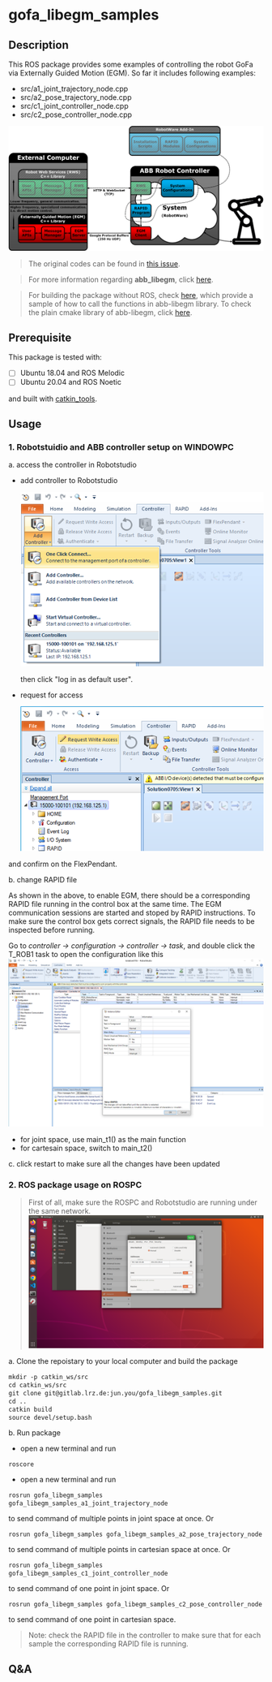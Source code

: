 # gofa_libegm_samples

## Description
This ROS package provides some examples of controlling the robot GoFa via Externally Guided Motion (EGM). So far it includes following examples:
- src/a1_joint_trajectory_node.cpp
- src/a2_pose_trajectory_node.cpp
- src/c1_joint_controller_node.cpp
- src/c2_pose_controller_node.cpp

![egm](docs/image/egm_sketch.png)

> The original codes can be found in [this issue](https://github.com/ros-industrial/abb_libegm/issues/18). 

> For more information regarding **abb_libegm**, click [here](https://github.com/ros-industrial/abb_libegm).

> For building the package without ROS, check [here](docs/cmake/readme.md), which provide a sample of how to call the functions in abb-libegm library. To check the plain cmake library of abb-libegm, click [here](https://github.com/jontje/abb_libegm/tree/plain_cmake_draft).


## Prerequisite
This package is tested with:

- [ ] Ubuntu 18.04 and ROS Melodic
- [ ] Ubuntu 20.04 and ROS Noetic

and built with [catkin_tools](https://catkin-tools.readthedocs.io/en/latest/index.html).


## Usage

### 1. Robotstuidio and ABB controller setup on WINDOWPC
a. access the controller in Robotstudio
- add controller to Robotstudio

    ![Robotstudio1](docs/image/rs_1addcontroller.png)

    then click "log in as default user".
- request for access

    ![Robotstudio2](docs/image/rs_2access.png)

and confirm on the FlexPendant.

b. change RAPID file

As shown in the above, to enable EGM, there should be a corresponding RAPID file running in the control box at the same time. The EGM communication sessions are started and stoped by RAPID instructions. To make sure the control box gets correct signals, the RAPID file needs to be inspected before running.

Go to *controller -> configuration -> controller -> task*, and double click the T_ROB1 task to open the configuration like this
    ![main](docs/image/rs_3main.png)
- for joint space, use main_t1() as the main function
- for cartesain space, switch to main_t2()  

c. click restart to make sure all the changes have been updated 

### 2. ROS package usage on ROSPC
> First of all, make sure the ROSPC and Robotstudio are running under the same network.
![ros ip configuratin](docs/image/ros_ipconfig.png)

a. Clone the repoistary to your local computer and build the package
```
mkdir -p catkin_ws/src
cd catkin_ws/src
git clone git@gitlab.lrz.de:jun.you/gofa_libegm_samples.git
cd ..
catkin build
source devel/setup.bash
```

b. Run package
- open a new terminal and run
``` 
roscore
```
- open a new terminal and run 
```
rosrun gofa_libegm_samples gofa_libegm_samples_a1_joint_trajectory_node 
```
to send command of multiple points in joint space at once.
Or
```
rosrun gofa_libegm_samples gofa_libegm_samples_a2_pose_trajectory_node 
```
to send command of multiple points in cartesian space at once. 
Or
```
rosrun gofa_libegm_samples gofa_libegm_samples_c1_joint_controller_node 
```
to send command of one point in joint space. 
Or
```
rosrun gofa_libegm_samples gofa_libegm_samples_c2_pose_controller_node 
```
to send command of one point in cartesian space. 



> Note: check the RAPID file in the controller to make sure that for each sample the corresponding RAPID file is running.




## Q&A
